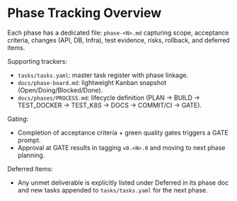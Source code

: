 # Phase Tracking Overview

Each phase has a dedicated file: `phase-<N>.md` capturing scope, acceptance criteria, changes (API, DB, Infra), test evidence, risks, rollback, and deferred items.

Supporting trackers:
- `tasks/tasks.yaml`: master task register with phase linkage.
- `docs/phase-board.md`: lightweight Kanban snapshot (Open/Doing/Blocked/Done).
- `docs/phases/PROCESS.md`: lifecycle definition (PLAN -> BUILD -> TEST_DOCKER -> TEST_K8S -> DOCS -> COMMIT/CI -> GATE).

Gating:
- Completion of acceptance criteria + green quality gates triggers a GATE prompt.
- Approval at GATE results in tagging `v0.<N>.0` and moving to next phase planning.

Deferred Items:
- Any unmet deliverable is explicitly listed under Deferred in its phase doc and new tasks appended to `tasks/tasks.yaml` for the next phase.
